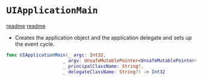 #  `UIApplicationMain`


[readme](https://www.hackingwithswift.com/example-code/uikit/how-to-subclass-uiapplication-using-uiapplicationmain)
[readme](https://stackoverflow.com/questions/24516250/what-does-uiapplicationmain-mean)


* Creates the application object and the application delegate and sets up the event cycle.

```swift
func UIApplicationMain(_ argc: Int32,
                     _ argv: UnsafeMutablePointer<UnsafeMutablePointer<Int8>>!,
                     _ principalClassName: String?,
                     _ delegateClassName: String?) -> Int32
```

